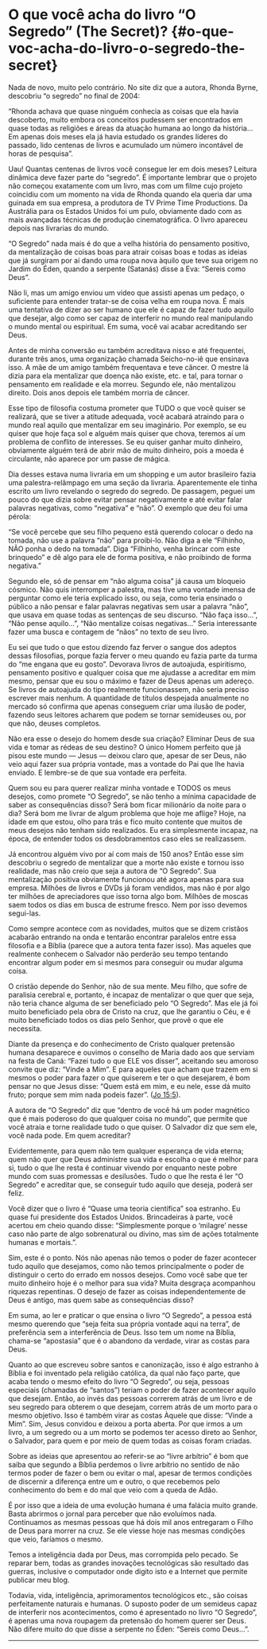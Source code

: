 # O que você acha do livro “O Segredo” (The Secret)? {#o-que-voc-acha-do-livro-o-segredo-the-secret}

Nada de novo, muito pelo contrário. No site diz que a autora, Rhonda Byrne, descobriu “o segredo” no final de 2004:

“Rhonda achava que quase ninguém conhecia as coisas que ela havia descoberto, muito embora os conceitos pudessem ser encontrados em quase todas as religiões e áreas da atuação humana ao longo da história... Em apenas dois meses ela já havia estudado os grandes líderes do passado, lido centenas de livros e acumulado um número incontável de horas de pesquisa”.

Uau! Quantas centenas de livros você consegue ler em dois meses? Leitura dinâmica deve fazer parte do “segredo”. É importante lembrar que o projeto não começou exatamente com um livro, mas com um filme cujo projeto coincidiu com um momento na vida de Rhonda quando ela queria dar uma guinada em sua empresa, a produtora de TV Prime Time Productions. Da Austrália para os Estados Unidos foi um pulo, obviamente dado com as mais avançadas técnicas de produção cinematográfica. O livro apareceu depois nas livrarias do mundo.

“O Segredo” nada mais é do que a velha história do pensamento positivo, da mentalização de coisas boas para atrair coisas boas e todas as ideias que já surgiram por aí dando uma roupa nova àquilo que teve sua origem no Jardim do Éden, quando a serpente (Satanás) disse a Eva: “Sereis como Deus”.

Não li, mas um amigo enviou um vídeo que assisti apenas um pedaço, o suficiente para entender tratar-se de coisa velha em roupa nova. É mais uma tentativa de dizer ao ser humano que ele é capaz de fazer tudo aquilo que desejar, algo como ser capaz de interferir no mundo real manipulando o mundo mental ou espiritual. Em suma, você vai acabar acreditando ser Deus.

Antes de minha conversão eu também acreditava nisso e até frequentei, durante três anos, uma organização chamada Seicho-no-iê que ensinava isso. A mãe de um amigo também frequentava e teve câncer. O mestre lá dizia para ela mentalizar que doença não existe, etc. e tal, para tornar o pensamento em realidade e ela morreu. Segundo ele, não mentalizou direito. Dois anos depois ele também morria de câncer.

Esse tipo de filosofia costuma prometer que TUDO o que você quiser se realizará, que se tiver a atitude adequada, você acabará atraindo para o mundo real aquilo que mentalizar em seu imaginário. Por exemplo, se eu quiser que hoje faça sol e alguém mais quiser que chova, teremos aí um problema de conflito de interesses. Se eu quiser ganhar muito dinheiro, obviamente alguém terá de abrir mão de muito dinheiro, pois a moeda é circulante, não aparece por um passe de mágica.

Dia desses estava numa livraria em um shopping e um autor brasileiro fazia uma palestra-relâmpago em uma seção da livraria. Aparentemente ele tinha escrito um livro revelando o segredo do segredo. De passagem, peguei um pouco do que dizia sobre evitar pensar negativamente e até evitar falar palavras negativas, como “negativa” e “não”. O exemplo que deu foi uma pérola:

“Se você percebe que seu filho pequeno está querendo colocar o dedo na tomada, não use a palavra “não” para proibi-lo. Não diga a ele “Filhinho, NÃO ponha o dedo na tomada”. Diga “Filhinho, venha brincar com este brinquedo” e dê algo para ele de forma positiva, e não proibindo de forma negativa.”

Segundo ele, só de pensar em “não alguma coisa” já causa um bloqueio cósmico. Não quis interromper a palestra, mas tive uma vontade imensa de perguntar como ele teria explicado isso, ou seja, como teria ensinado o público a não pensar e falar palavras negativas sem usar a palavra “não”, que usava em quase todas as sentenças de seu discurso. “Não faça isso...”, “Não pense aquilo...”, “Não mentalize coisas negativas...” Seria interessante fazer uma busca e contagem de “nãos” no texto de seu livro.

Eu sei que tudo o que estou dizendo faz ferver o sangue dos adeptos dessas filosofias, porque fazia ferver o meu quando eu fazia parte da turma do “me engana que eu gosto”. Devorava livros de autoajuda, espiritismo, pensamento positivo e qualquer coisa que me ajudasse a acreditar em mim mesmo, pensar que eu sou o máximo e fazer de Deus apenas um adereço. Se livros de autoajuda do tipo realmente funcionassem, não seria preciso escrever mais nenhum. A quantidade de títulos despejada anualmente no mercado só confirma que apenas conseguem criar uma ilusão de poder, fazendo seus leitores acharem que podem se tornar semideuses ou, por que não, deuses completos.

Não era esse o desejo do homem desde sua criação? Eliminar Deus de sua vida e tomar as rédeas de seu destino? O único Homem perfeito que já pisou este mundo — Jesus — deixou claro que, apesar de ser Deus, não veio aqui fazer sua própria vontade, mas a vontade do Pai que lhe havia enviado. E lembre-se de que sua vontade era perfeita.

Quem sou eu para querer realizar minha vontade e TODOS os meus desejos, como promete “O Segredo”, se não tenho a mínima capacidade de saber as consequências disso? Será bom ficar milionário da noite para o dia? Será bom me livrar de algum problema que hoje me aflige? Hoje, na idade em que estou, olho para trás e fico muito contente que muitos de meus desejos não tenham sido realizados. Eu era simplesmente incapaz, na época, de entender todos os desdobramentos caso eles se realizassem.

Já encontrou alguém vivo por aí com mais de 150 anos? Então esse sim descobriu o segredo de mentalizar que a morte não existe e tornou isso realidade, mas não creio que seja a autora de “O Segredo”. Sua mentalização positiva obviamente funcionou até agora apenas para sua empresa. Milhões de livros e DVDs já foram vendidos, mas não é por algo ter milhões de apreciadores que isso torna algo bom. Milhões de moscas saem todos os dias em busca de estrume fresco. Nem por isso devemos segui-las.

Como sempre acontece com as novidades, muitos que se dizem cristãos acabarão entrando na onda e tentarão encontrar paralelos entre essa filosofia e a Bíblia (parece que a autora tenta fazer isso). Mas aqueles que realmente conhecem o Salvador não perderão seu tempo tentando encontrar algum poder em si mesmos para conseguir ou mudar alguma coisa.

O cristão depende do Senhor, não de sua mente. Meu filho, que sofre de paralisia cerebral e, portanto, é incapaz de mentalizar o que quer que seja, não teria chance alguma de ser beneficiado pelo “O Segredo”. Mas ele já foi muito beneficiado pela obra de Cristo na cruz, que lhe garantiu o Céu, e é muito beneficiado todos os dias pelo Senhor, que provê o que ele necessita.

Diante da presença e do conhecimento de Cristo qualquer pretensão humana desaparece e ouvimos o conselho de Maria dado aos que serviam na festa de Caná: “Fazei tudo o que ELE vos disser”, aceitando seu amoroso convite que diz: “Vinde a Mim”. E para aqueles que acham que trazem em si mesmos o poder para fazer o que quiserem e ter o que desejarem, é bom pensar no que Jesus disse: “Quem está em mim, e eu nele, esse dá muito fruto; porque sem mim nada podeis fazer”. ([Jo 15:5](http://bibliaonline.com.br/acf/jo/15/5)).

A autora de “O Segredo” diz que “dentro de você há um poder magnético que é mais poderoso do que qualquer coisa no mundo”, que permite que você atraia e torne realidade tudo o que quiser. O Salvador diz que sem ele, você nada pode. Em quem acreditar?

Evidentemente, para quem não tem qualquer esperança de vida eterna; quem não quer que Deus administre sua vida e escolha o que é melhor para si, tudo o que lhe resta é continuar vivendo por enquanto neste pobre mundo com suas promessas e desilusões. Tudo o que lhe resta é ler “O Segredo” e acreditar que, se conseguir tudo aquilo que deseja, poderá ser feliz.

Você dizer que o livro é “Quase uma teoria científica” soa estranho. Eu quase fui presidente dos Estados Unidos. Brincadeiras à parte, você acertou em cheio quando disse: “Simplesmente porque o ‘milagre’ nesse caso não parte de algo sobrenatural ou divino, mas sim de ações totalmente humanas e mortais.”.

Sim, este é o ponto. Nós não apenas não temos o poder de fazer acontecer tudo aquilo que desejamos, como não temos principalmente o poder de distinguir o certo do errado em nossos desejos. Como você sabe que ter muito dinheiro hoje é o melhor para sua vida? Muita desgraça acompanhou riquezas repentinas. O desejo de fazer as coisas independentemente de Deus é antigo, mas quem sabe as consequências disso?

Em suma, ao ler e praticar o que ensina o livro “O Segredo”, a pessoa está mesmo querendo que “seja feita sua própria vontade aqui na terra”, de preferência sem a interferência de Deus. Isso tem um nome na Bíblia, chama-se “apostasia” que é o abandono da verdade, virar as costas para Deus.

Quanto ao que escreveu sobre santos e canonização, isso é algo estranho à Bíblia e foi inventado pela religião católica, da qual não faço parte, que acaba tendo o mesmo efeito do livro “O Segredo”, ou seja, pessoas especiais (chamadas de “santos”) teriam o poder de fazer acontecer aquilo que desejam. Então, ao invés das pessoas correrem atrás de um livro e de seu segredo para obterem o que desejam, correm atrás de um morto para o mesmo objetivo. Isso é também virar as costas Àquele que disse: “Vinde a Mim”. Sim, Jesus convidou e deixou a porta aberta. Por que irmos a um livro, a um segredo ou a um morto se podemos ter acesso direto ao Senhor, o Salvador, para quem e por meio de quem todas as coisas foram criadas.

Sobre as ideias que apresentou ao referir-se ao “livre arbítrio” é bom que saiba que segundo a Bíblia perdemos o livre arbítrio no sentido de não termos poder de fazer o bem ou evitar o mal, apesar de termos condições de discernir a diferença entre um e outro, o que recebemos pelo conhecimento do bem e do mal que veio com a queda de Adão.

É por isso que a ideia de uma evolução humana é uma falácia muito grande. Basta abrirmos o jornal para perceber que não evoluímos nada. Continuamos as mesmas pessoas que há dois mil anos entregaram o Filho de Deus para morrer na cruz. Se ele viesse hoje nas mesmas condições que veio, faríamos o mesmo.

Temos a inteligência dada por Deus, mas corrompida pelo pecado. Se reparar bem, todas as grandes inovações tecnológicas são resultado das guerras, inclusive o computador onde digito isto e a Internet que permite publicar meu blog.

Todavia, vida, inteligência, aprimoramentos tecnológicos etc., são coisas perfeitamente naturais e humanas. O suposto poder de um semideus capaz de interferir nos acontecimentos, como é apresentado no livro “O Segredo”, é apenas uma nova roupagem da pretensão do homem querer ser Deus. Não difere muito do que disse a serpente no Éden: “Sereis como Deus...”.

*****